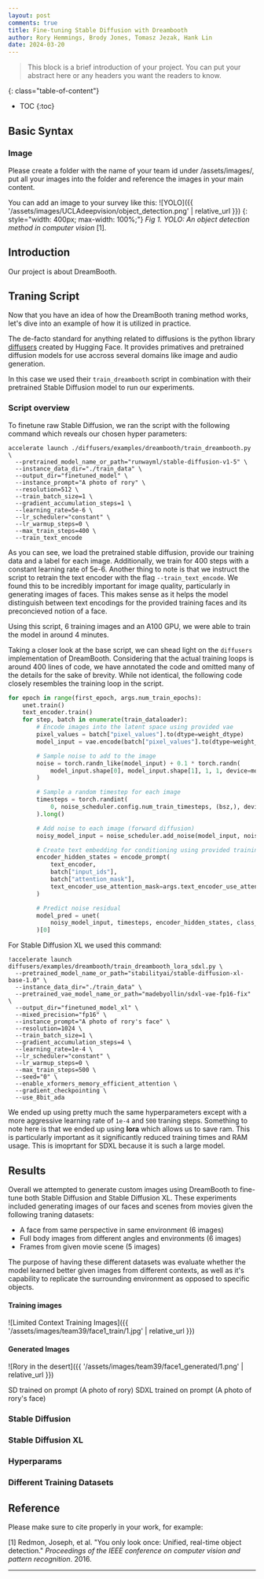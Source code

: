 ```yaml
---
layout: post
comments: true
title: Fine-tuning Stable Diffusion with Dreambooth
author: Rory Hemmings, Brody Jones, Tomasz Jezak, Hank Lin
date: 2024-03-20
---
```



> This block is a brief introduction of your project. You can put your abstract here or any headers you want the readers to know.


<!--more-->
{: class="table-of-content"}
* TOC
{:toc}

## Basic Syntax
### Image
Please create a folder with the name of your team id under /assets/images/, put all your images into the folder and reference the images in your main content.

You can add an image to your survey like this:
![YOLO]({{ '/assets/images/UCLAdeepvision/object_detection.png' | relative_url }})
{: style="width: 400px; max-width: 100%;"}
*Fig 1. YOLO: An object detection method in computer vision* [1].

## Introduction

Our project is about DreamBooth.

## Traning Script

Now that you have an idea of how the DreamBooth traning method works, let's dive into an example of how it is utilized in practice.

The de-facto standard for anything related to diffusions is the python library [diffusers](https://huggingface.co/docs/diffusers/en/index) created by Hugging Face. It provides primatives and pretrained diffusion models for use accross several domains like image and audio generation.

In this case we used their `train_dreambooth` script in combination with their pretrained Stable Diffusion model to run our experiments.

### Script overview

To finetune raw Stable Diffusion, we ran the script with the following command which reveals our chosen hyper parameters:
```
accelerate launch ./diffusers/examples/dreambooth/train_dreambooth.py \
  --pretrained_model_name_or_path="runwayml/stable-diffusion-v1-5" \
  --instance_data_dir="./train_data" \
  --output_dir="finetuned_model" \
  --instance_prompt="A photo of rory" \
  --resolution=512 \
  --train_batch_size=1 \
  --gradient_accumulation_steps=1 \
  --learning_rate=5e-6 \
  --lr_scheduler="constant" \
  --lr_warmup_steps=0 \
  --max_train_steps=400 \
  --train_text_encode
```
As you can see, we load the pretrained stable diffusion, provide our training data and a label for each image. Additionally, we train for 400 steps with a constant learning rate of 5e-6. Another thing to note is that we instruct the script to retrain the text encoder with the flag `--train_text_encode`. We found this to be incredibly important for image quality, particularly in generating images of faces. This makes sense as it helps the model distinguish between text encodings for the provided training faces and its preconcieved notion of a face.

Using this script, 6 training images and an A100 GPU, we were able to train the model in around 4 minutes.

Taking a closer look at the base script, we can shead light on the `diffusers` implementation of DreamBooth. Considering that the actual training loops is around 400 lines of code, we have annotated the code and omitted many of the details for the sake of brevity. While not identical, the following code closely resembles the training loop in the script.
```py
for epoch in range(first_epoch, args.num_train_epochs):
    unet.train()
    text_encoder.train()
    for step, batch in enumerate(train_dataloader):
        # Encode images into the latent space using provided vae
        pixel_values = batch["pixel_values"].to(dtype=weight_dtype)
        model_input = vae.encode(batch["pixel_values"].to(dtype=weight_dtype)).latent_dist.sample()

        # Sample noise to add to the image
        noise = torch.randn_like(model_input) + 0.1 * torch.randn(
            model_input.shape[0], model_input.shape[1], 1, 1, device=model_input.device
        )

        # Sample a random timestep for each image
        timesteps = torch.randint(
            0, noise_scheduler.config.num_train_timesteps, (bsz,), device=model_input.device
        ).long()

        # Add noise to each image (forward diffusion)
        noisy_model_input = noise_scheduler.add_noise(model_input, noise, timesteps)

        # Create text embedding for conditioning using provided training label
        encoder_hidden_states = encode_prompt(
            text_encoder,
            batch["input_ids"],
            batch["attention_mask"],
            text_encoder_use_attention_mask=args.text_encoder_use_attention_mask,
        )

        # Predict noise residual
        model_pred = unet(
            noisy_model_input, timesteps, encoder_hidden_states, class_labels=class_labels, return_dict=False
        )[0]


```


For Stable Diffusion XL we used this command:
```
!accelerate launch diffusers/examples/dreambooth/train_dreambooth_lora_sdxl.py \
  --pretrained_model_name_or_path="stabilityai/stable-diffusion-xl-base-1.0" \
  --instance_data_dir="./train_data" \
  --pretrained_vae_model_name_or_path="madebyollin/sdxl-vae-fp16-fix" \
  --output_dir="finetuned_model_xl" \
  --mixed_precision="fp16" \
  --instance_prompt="A photo of rory's face" \
  --resolution=1024 \
  --train_batch_size=1 \
  --gradient_accumulation_steps=4 \
  --learning_rate=1e-4 \
  --lr_scheduler="constant" \
  --lr_warmup_steps=0 \
  --max_train_steps=500 \
  --seed="0" \
  --enable_xformers_memory_efficient_attention \
  --gradient_checkpointing \
  --use_8bit_ada
```
We ended up using pretty much the same hyperparameters except with a more aggressive learning rate of `1e-4` and `500` traning steps. Something to note here is that we ended up using **lora** which allows us to save ram. This is particularly important as it significantly reduced training times and RAM usage. This is imoprtant for SDXL because it is such a large model.

## Results

Overall we attempted to generate custom images using DreamBooth to fine-tune both Stable Diffusion and Stable Diffusion XL. These experiments included generating images of our faces and scenes from movies given the following traning datasets:

* A face from same perspective in same environment (6 images)
* Full body images from different angles and environments (6 images)
* Frames from given movie scene (5 images)

The purpose of having these different datasets was evaluate whether the model learned better given images from different contexts, as well as it's capability to replicate the surrounding environment as opposed to specific objects.

#### Training images

![Limited Context Training Images]({{ '/assets/images/team39/face1_train/1.jpg' | relative_url }})

#### Generated Images

![Rory in the desert]({{ '/assets/images/team39/face1_generated/1.png' | relative_url }})

SD trained on prompt (A photo of rory)
SDXL trained on prompt (A photo of rory's face)

### Stable Diffusion


### Stable Diffusion XL


### Hyperparams
### Different Training Datasets

## Reference
Please make sure to cite properly in your work, for example:

[1] Redmon, Joseph, et al. "You only look once: Unified, real-time object detection." *Proceedings of the IEEE conference on computer vision and pattern recognition*. 2016.



---
